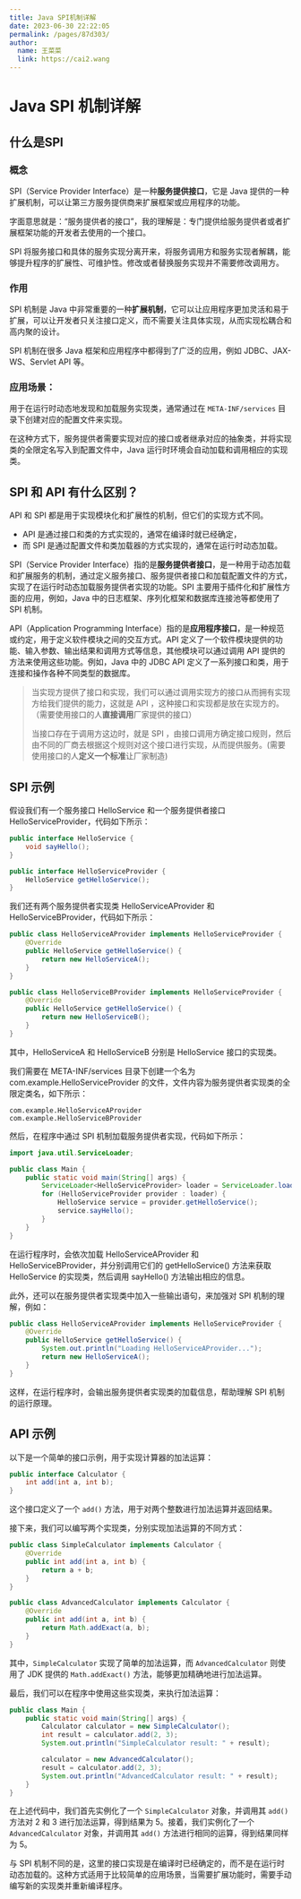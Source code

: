 ```yaml
---
title: Java SPI机制详解
date: 2023-06-30 22:22:05
permalink: /pages/87d303/
author: 
  name: 王菜菜
  link: https://cai2.wang
---
```

# Java SPI 机制详解

## 什么是SPI

### 概念

SPI（Service Provider Interface）是一种**服务提供接口**，它是 Java 提供的一种扩展机制，可以让第三方服务提供商来扩展框架或应用程序的功能。

字面意思就是：“服务提供者的接口”，我的理解是：专门提供给服务提供者或者扩展框架功能的开发者去使用的一个接口。

SPI 将服务接口和具体的服务实现分离开来，将服务调用方和服务实现者解耦，能够提升程序的扩展性、可维护性。修改或者替换服务实现并不需要修改调用方。

### 作用

SPI 机制是 Java 中非常重要的一种**扩展机制**，它可以让应用程序更加灵活和易于扩展，可以让开发者只关注接口定义，而不需要关注具体实现，从而实现松耦合和高内聚的设计。

SPI 机制在很多 Java 框架和应用程序中都得到了广泛的应用，例如 JDBC、JAX-WS、Servlet API 等。

### 应用场景：

用于在运行时动态地发现和加载服务实现类，通常通过在 `META-INF/services` 目录下创建对应的配置文件来实现。

在这种方式下，服务提供者需要实现对应的接口或者继承对应的抽象类，并将实现类的全限定名写入到配置文件中，Java 运行时环境会自动加载和调用相应的实现类。

## SPI 和 API 有什么区别？

API 和 SPI 都是用于实现模块化和扩展性的机制，但它们的实现方式不同。

- API 是通过接口和类的方式实现的，通常在编译时就已经确定，
- 而 SPI 是通过配置文件和类加载器的方式实现的，通常在运行时动态加载。

SPI（Service Provider Interface）指的是**服务提供者接口**，是一种用于动态加载和扩展服务的机制，通过定义服务接口、服务提供者接口和加载配置文件的方式，实现了在运行时动态加载服务提供者实现的功能。SPI 主要用于插件化和扩展性方面的应用，例如，Java 中的日志框架、序列化框架和数据库连接池等都使用了 SPI 机制。

API（Application Programming Interface）指的是**应用程序接口**，是一种规范或约定，用于定义软件模块之间的交互方式。API 定义了一个软件模块提供的功能、输入参数、输出结果和调用方式等信息，其他模块可以通过调用 API 提供的方法来使用这些功能。例如，Java 中的 JDBC API 定义了一系列接口和类，用于连接和操作各种不同类型的数据库。

>当实现方提供了接口和实现，我们可以通过调用实现方的接口从而拥有实现方给我们提供的能力，这就是 API ，这种接口和实现都是放在实现方的。（需要使用接口的人**直接调用**厂家提供的接口）
>
>当接口存在于调用方这边时，就是 SPI ，由接口调用方确定接口规则，然后由不同的厂商去根据这个规则对这个接口进行实现，从而提供服务。(需要使用接口的人**定义一个标准**让厂家制造)

## SPI 示例

假设我们有一个服务接口 HelloService 和一个服务提供者接口 HelloServiceProvider，代码如下所示：

```java
public interface HelloService {
    void sayHello();
}

public interface HelloServiceProvider {
    HelloService getHelloService();
}
```


我们还有两个服务提供者实现类 HelloServiceAProvider 和 HelloServiceBProvider，代码如下所示：

```java
public class HelloServiceAProvider implements HelloServiceProvider {
    @Override
    public HelloService getHelloService() {
        return new HelloServiceA();
    }
}

public class HelloServiceBProvider implements HelloServiceProvider {
    @Override
    public HelloService getHelloService() {
        return new HelloServiceB();
    }
}
```


其中，HelloServiceA 和 HelloServiceB 分别是 HelloService 接口的实现类。

我们需要在 META-INF/services 目录下创建一个名为 com.example.HelloServiceProvider 的文件，文件内容为服务提供者实现类的全限定类名，如下所示：

```properties
com.example.HelloServiceAProvider
com.example.HelloServiceBProvider
```

然后，在程序中通过 SPI 机制加载服务提供者实现，代码如下所示：

```java
import java.util.ServiceLoader;

public class Main {
    public static void main(String[] args) {
        ServiceLoader<HelloServiceProvider> loader = ServiceLoader.load(HelloServiceProvider.class);
        for (HelloServiceProvider provider : loader) {
            HelloService service = provider.getHelloService();
            service.sayHello();
        }
    }
}
```

在运行程序时，会依次加载 HelloServiceAProvider 和 HelloServiceBProvider，并分别调用它们的 getHelloService() 方法来获取 HelloService 的实现类，然后调用 sayHello() 方法输出相应的信息。

此外，还可以在服务提供者实现类中加入一些输出语句，来加强对 SPI 机制的理解，例如：

```java
public class HelloServiceAProvider implements HelloServiceProvider {
    @Override
    public HelloService getHelloService() {
        System.out.println("Loading HelloServiceAProvider...");
        return new HelloServiceA();
    }
}
```

这样，在运行程序时，会输出服务提供者实现类的加载信息，帮助理解 SPI 机制的运行原理。

## API 示例

以下是一个简单的接口示例，用于实现计算器的加法运算：

```java
public interface Calculator {
    int add(int a, int b);
}
```

这个接口定义了一个 `add()` 方法，用于对两个整数进行加法运算并返回结果。

接下来，我们可以编写两个实现类，分别实现加法运算的不同方式：

```java
public class SimpleCalculator implements Calculator {
    @Override
    public int add(int a, int b) {
        return a + b;
    }
}

public class AdvancedCalculator implements Calculator {
    @Override
    public int add(int a, int b) {
        return Math.addExact(a, b);
    }
}
```

其中，`SimpleCalculator` 实现了简单的加法运算，而 `AdvancedCalculator` 则使用了 JDK 提供的 `Math.addExact()` 方法，能够更加精确地进行加法运算。

最后，我们可以在程序中使用这些实现类，来执行加法运算：

```java
public class Main {
    public static void main(String[] args) {
        Calculator calculator = new SimpleCalculator();
        int result = calculator.add(2, 3);
        System.out.println("SimpleCalculator result: " + result);

        calculator = new AdvancedCalculator();
        result = calculator.add(2, 3);
        System.out.println("AdvancedCalculator result: " + result);
    }
}
```

在上述代码中，我们首先实例化了一个 `SimpleCalculator` 对象，并调用其 `add()` 方法对 2 和 3 进行加法运算，得到结果为 5。接着，我们实例化了一个 `AdvancedCalculator` 对象，并调用其 `add()` 方法进行相同的运算，得到结果同样为 5。

与 SPI 机制不同的是，这里的接口实现是在编译时已经确定的，而不是在运行时动态加载的。这种方式适用于比较简单的应用场景，当需要扩展功能时，需要手动编写新的实现类并重新编译程序。